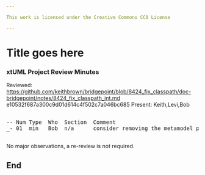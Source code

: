 ```yaml
---

This work is licensed under the Creative Commons CC0 License

---
```


# Title goes here
### xtUML Project Review Minutes

Reviewed:  https://github.com/keithbrown/bridgepoint/blob/8424_fix_classpath/doc-bridgepoint/notes/8424_fix_classpath_int.md
           e10532f687a300c9d01d614c4f502c7a046bc685
Present:  Keith,Levi,Bob

<pre>

-- Num Type  Who  Section  Comment
_- 01  min   Bob  n/a      consider removing the metamodel project from the bp.welcome.test project at this time

</pre>
   
No major observations, a re-review is not required.


End
---
